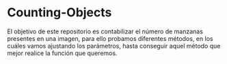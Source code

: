 # Counting-Objects

El objetivo de este repositorio es contabilizar el número de manzanas presentes en una imagen, para ello probamos diferentes métodos, en los cuáles vamos ajustando los parámetros, hasta conseguir aquel método que mejor realice la función que queremos.
